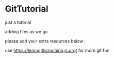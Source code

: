 # GitTutorial
just a tutorial

adding files as we go 

please add your extra resources below :

use https://learngitbranching.js.org/ for more git fun
